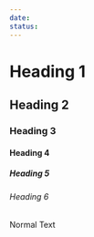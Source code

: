 ```yaml
---
date: 
status:
---
```


# Heading 1

## Heading 2
### Heading 3
#### Heading 4
##### Heading 5
###### Heading 6

Normal Text